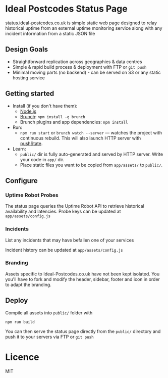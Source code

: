 # Ideal Postcodes Status Page

status.ideal-postcodes.co.uk is simple static web page designed to relay historical uptime from an external uptime monitoring service along with any incident information from a static JSON file

## Design Goals

- Straightforward replication across geographies & data centres
- Simple & rapid build process & deployment with FTP or `git push`
- Minimal moving parts (no backend) - can be served on S3 or any static hosting service

## Getting started

* Install (if you don't have them):
    * [Node.js](http://nodejs.org)
    * [Brunch](http://brunch.io): `npm install -g brunch`
    * Brunch plugins and app dependencies: `npm install`
* Run:
    * `npm run start` or `brunch watch --server` — watches the project with continuous rebuild. This will also launch HTTP server with [pushState](https://developer.mozilla.org/en-US/docs/Web/Guide/API/DOM/Manipulating_the_browser_history).
* Learn:
    * `public/` dir is fully auto-generated and served by HTTP server.  Write your code in `app/` dir.
    * Place static files you want to be copied from `app/assets/` to `public/`.

## Configure

### Uptime Robot Probes

The status page queries the Uptime Robot API to retrieve historical availability and latencies. Probe keys can be updated at `app/assets/config.js`

### Incidents

List any incidents that may have befallen one of your services

Incident history can be updated at `app/assets/config.js`

### Branding

Assets specific to Ideal-Postcodes.co.uk have not been kept isolated. You you'll have to fork and modify the header, sidebar, footer and icon in order to adapt the branding.

## Deploy

Compile all assets into `public/` folder with

```
npm run build
```

You can then serve the status page directly from the `public/` directory and push it to your servers via FTP or `git push`

# Licence 

MIT
